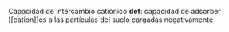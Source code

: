 Capacidad de intercambio catiónico
**def**: capacidad de adsorber [[cation]]es a las partículas del suelo cargadas negativamente